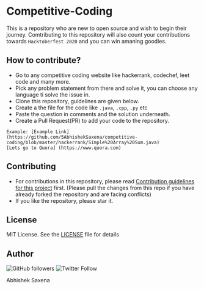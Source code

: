 # Competitive-Coding

  This is a repository who are new to open source and wish to begin their journey. Comtributing to this repository will also count your contributions towards `Hacktoberfest 2020` and you can win amaning goodies.
  
  ## How to contribute?
   - Go to any competitive coding website like hackerrank, codechef, leet code and many more.
   - Pick any problem statement from there and solve it, you can choose any language ti solve the issue in.
   - Clone this repository, guidelines are given below.
   - Create a the file for the code like `.java`, `.cpp`, `.py` etc
   - Paste the question in comments and the solution underneath.
   - Create a Pull Request(PR) to add your code to the repository.
   
    Example: [Example Link] (https://github.com/5AbhishekSaxena/competitive-coding/blob/master/hackerrank/Simple%20Array%20Sum.java)
    [Lets go to Quora] (https://www.quora.com)

  ## Contributing
  - For contributions in this repository, please read [Contribution guidelines for this project](CONTRIBUTING.md) first. (Please pull the changes from this repo if you have already forked the repository and are facing conflicts)
  - If you like the repository, please star it.
  
  ## License
  MIT License. See the [LICENSE](LICENSE) file for details
  
 ## Author
 ![GitHub followers](https://img.shields.io/github/followers/5AbhishekSaxena?style=social)
 ![Twitter Follow](https://img.shields.io/twitter/follow/abhisheks031?style=social)
  
 Abhishek Saxena 
